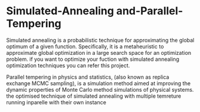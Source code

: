 # Simulated-Annealing and-Parallel-Tempering

Simulated annealing is a probabilistic technique for approximating the global optimum of a given function. Specifically, it is a metaheuristic to approximate global optimization in a large search space for an optimization problem. if you want to optimize your fuction with simulated annealing optimization techniques you can refer this project.

Parallel tempering in physics and statistics, (also known as replica exchange MCMC sampling), is a simulation method aimed at improving the dynamic properties of Monte Carlo method simulations of physical systems. the optimised technique of simulated annealing with multiple temreture running inparelle with their own instance 

